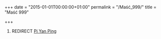 +++
date = "2015-01-01T00:00:00+01:00"
permalink = "/Maść_999/"
title = "Maść 999"

+++

1.  REDIRECT [Pi Yan Ping](/atopedia/Pi_Yan_Ping "wikilink")
